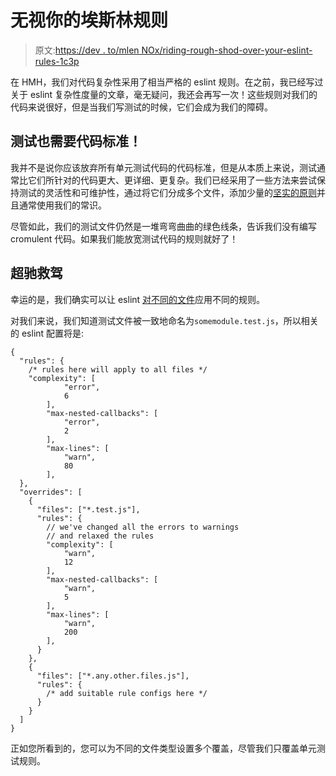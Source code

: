 # 无视你的埃斯林规则

> 原文:[https://dev . to/mlen NOx/riding-rough-shod-over-your-eslint-rules-1c3p](https://dev.to/mlennox/riding-rough-shod-over-your-eslint-rules-1c3p)

在 HMH，我们对代码复杂性采用了相当严格的 eslint 规则。在之前，我已经写过关于 eslint 复杂性度量的文章，毫无疑问，我还会再写一次！这些规则对我们的代码来说很好，但是当我们写测试的时候，它们会成为我们的障碍。

## 测试也需要代码标准！

我并不是说你应该放弃所有单元测试代码的代码标准，但是从本质上来说，测试通常比它们所针对的代码更大、更详细、更复杂。我们已经采用了一些方法来尝试保持测试的灵活性和可维护性，通过将它们分成多个文件，添加少量的[坚实的原则](https://en.wikipedia.org/wiki/SOLID)并且通常使用我们的常识。

尽管如此，我们的测试文件仍然是一堆弯弯曲曲的绿色线条，告诉我们没有编写 cromulent 代码。如果我们能放宽测试代码的规则就好了！

## [](#overrides-to-the-rescue)超驰救驾

幸运的是，我们确实可以让 eslint [对不同的文件](https://eslint.org/docs/user-guide/configuring#disabling-rules-only-for-a-group-of-files)应用不同的规则。

对我们来说，我们知道测试文件被一致地命名为`somemodule.test.js`，所以相关的 eslint 配置将是:

```
{
  "rules": {
    /* rules here will apply to all files */
    "complexity": [
            "error",
            6
        ],
        "max-nested-callbacks": [
            "error",
            2
        ],
        "max-lines": [
            "warn",
            80
        ],
  },
  "overrides": [
    {
      "files": ["*.test.js"],
      "rules": {
        // we've changed all the errors to warnings
        // and relaxed the rules
        "complexity": [
            "warn",
            12
        ],
        "max-nested-callbacks": [
            "warn",
            5
        ],
        "max-lines": [
            "warn",
            200
        ],
      }
    },
    {
      "files": ["*.any.other.files.js"],
      "rules": {
        /* add suitable rule configs here */
      }
    }
  ]
} 
```

正如您所看到的，您可以为不同的文件类型设置多个覆盖，尽管我们只覆盖单元测试规则。